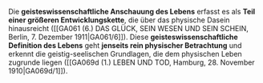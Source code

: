 
Die **geisteswissenschaftliche Anschauung des Lebens** erfasst es als **Teil einer größeren Entwicklungskette**, die über das physische Dasein hinausreicht ([[GA061 (6.) DAS GLÜCK, SEIN WESEN UND SEIN SCHEIN, Berlin, 7. Dezember 1911|GA061/6]]). Diese **geisteswissenschaftliche Definition des Lebens** geht **jenseits rein physischer Betrachtung** und erkennt die geistig-seelischen Grundlagen, die dem physischen Leben zugrunde liegen ([[GA069d (1.) LEBEN UND TOD, Hamburg, 28. November 1910|GA069d/1]]).
